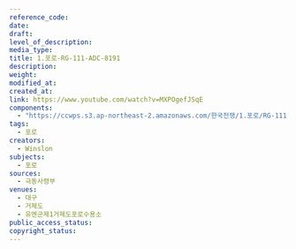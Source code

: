 ```yaml
---
reference_code: 
date: 
draft: 
level_of_description: 
media_type: 
title: 1.포로-RG-111-ADC-8191 
description: 
weight: 
modified_at: 
created_at: 
link: https://www.youtube.com/watch?v=MXPOgefJSqE
components: 
  - "https://ccwps.s3.ap-northeast-2.amazonaws.com/한국전쟁/1.포로/RG-111-ADC-8191.png"
tags: 
  - 포로
creators:
  - Winslon
subjects: 
  - 포로
sources: 
  - 극동사령부
venues: 
  - 대구
  - 거제도
  - 유엔군제1거제도포로수용소
public_access_status: 
copyright_status: 
---
```

